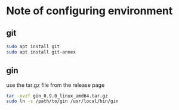 # Note of configuring environment

## git
```bash
sudo apt install git
sudo apt install git-annex
```

## gin

use the tar.gz file from the release page

```bash
tar -xvzf gin_0.9.0_linux_amd64.tar.gz
sudo ln -s /path/to/gin /usr/local/bin/gin
```
